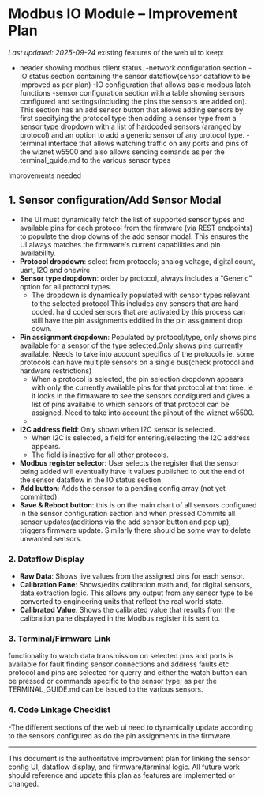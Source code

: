 # Modbus IO Module – Improvement Plan

_Last updated: 2025-09-24_
existing features of the web ui to keep:
- header showing modbus client status.
-network configuration section
-IO status section containing the sensor dataflow(sensor dataflow to be improved as per plan)
-IO configuration that allows basic modbus latch functions
-sensor configuration section with a table showing sensors configured and settings(including the pins the sensors are added on). This section has an add sensor button that allows adding sensors by first specifying the protocol type then adding a sensor type from a sensor type dropdown with a list of hardcoded sensors (aranged by protocol) and an option to add a generic sensor of any protocol type.
-terminal interface that allows watching traffic on any ports and pins of the wiznet w5500 and also allows sending comands as per the terminal_guide.md to the various sensor types

Improvements needed

## 1. Sensor configuration/Add Sensor Modal
- The UI must dynamically fetch the list of supported sensor types and available pins for each protocol from the firmware (via REST endpoints) to populate the drop downs of the add sensor modal. This ensures the UI always matches the firmware's current capabilities and pin availability.
- **Protocol dropdown**: select from protocols; analog voltage, digital count, uart, I2C and onewire
- **Sensor type dropdown**: order by protocol, always includes a “Generic” option for all protocol types.
  - The dropdown is dynamically populated with sensor types relevant to the selected protocol.This includes any sensors that are hard coded. hard coded sensors that are activated by this process can still have the pin assignments eddited in the pin assignment drop down.
- **Pin assignment dropdown**: Populated by protocol/type, only shows pins available for a sensor of the type selected.Only shows pins currently available. Needs to take into account specifics of the protocols ie. some protocols can have multiple sensors on a single bus(check protocol and hardware restrictions)
  - When a protocol is selected, the pin selection dropdown appears with only the currently available pins for that protocol at that time. ie it looks in the firmaware to see the sensors condigured and gives a list of pins available to which sensors of that protocol can be assigned. Need to take into account the pinout of the wiznet w5500.
  -
- **I2C address field**: Only shown when I2C sensor is selected.
  - When I2C is selected, a field for entering/selecting the I2C address appears.
  - The field is inactive for all other protocols.
- **Modbus register selector**: User selects the register that the sensor being added will eventually have it values published to out the end of the sensor dataflow in the IO status section
- **Add button**: Adds the sensor to a pending config array (not yet committed).
- **Save & Reboot button**: this is on the main chart of all sensors configured in the sensor configuration section and when pressed Commits all sensor updates(additions via the add sensor button and pop up), triggers firmware update. Similarly there should be some way to delete unwanted sensors.

### 2. Dataflow Display
- **Raw Data**: Shows live values from the assigned pins for each sensor.
- **Calibration Pane**: Shows/edits calibration math and, for digital sensors, data extraction logic. This allows any output from any sensor type to be converted to engineering units that reflect the real world state.
- **Calibrated Value**: Shows the calibrated value that results from the calibration pane displayed in the Modbus register it is sent to.

### 3. Terminal/Firmware Link
functionality to watch data transmission on selected pins and ports is available for fault finding sensor connections and address faults etc. protocol and pins are selected for querry and either the watch button can be pressed or commands specific to the sensor type; as per the TERMINAL_GUIDE.md can be issued to the various sensors.

### 4. Code Linkage Checklist
-The different sections of the web ui need to dynamically update according to the sensors configured as do the pin assignments in the firmware. 

---

This document is the authoritative improvement plan for linking the sensor config UI, dataflow display, and firmware/terminal logic. All future work should reference and update this plan as features are implemented or changed.
